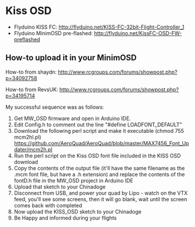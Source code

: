 # Kiss OSD

* Flyduino KISS FC: http://flyduino.net/KISS-FC-32bit-Flight-Controller_1
* Flyduino MinimOSD pre-flashed: http://flyduino.net/KissFC-OSD-FW-preflashed


## How-to upload it in your MinimOSD

How-to from shaydn: http://www.rcgroups.com/forums/showpost.php?p=34092758

How-to from RevsUK: http://www.rcgroups.com/forums/showpost.php?p=34195714

My successful sequence was as follows:

1. Get MW_OSD firmware and open in Arduino IDE.
2. Edit Config.h to comment out the line "#define LOADFONT_DEFAULT"
3. Download the following perl script and make it executable (chmod 755 mcm2hl.pl) https://github.com/AeroQuad/AeroQuad/blob/master/MAX7456_Font_Updater/mcm2h.pl
4. Run the perl script on the Kiss OSD font file included in the KISS OSD download
5. Copy the contents of the output file (it'll have the same filename as the .mcm font file, but have a .h extension) and replace the contents of the fontD.h file in the MW_OSD project in Arduino IDE
6. Upload that sketch to your Chinadoge
7. Disconnect from USB, and power your quad by Lipo - watch on the VTX feed, you'll see some screens, then it will go blank, wait until the screen comes back with completed
8. Now upload the KISS_OSD sketch to your Chinadoge
9. Be Happy and informed during your flights

